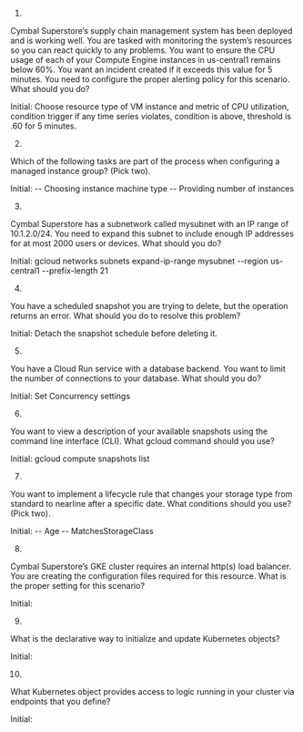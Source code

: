 1.
Cymbal Superstore’s supply chain management system has been deployed and is working well. You are tasked with monitoring the system’s resources so you can react quickly to any problems. You want to ensure the CPU usage of each of your Compute Engine instances in us-central1 remains below 60%. You want an incident created if it exceeds this value for 5 minutes. You need to configure the proper alerting policy for this scenario. What should you do?

Initial:
Choose resource type of VM instance and metric of CPU utilization, condition trigger if any time series violates, condition is above, threshold is .60 for 5 minutes.


2.
Which of the following tasks are part of the process when configuring a managed instance group? (Pick two).

Initial:
-- Choosing instance machine type
-- Providing number of instances


3.
Cymbal Superstore has a subnetwork called mysubnet with an IP range of 10.1.2.0/24. You need to expand this subnet to include enough IP addresses for at most 2000 users or devices. What should you do?


Initial:
gcloud networks subnets expand-ip-range mysubnet --region us-central1 --prefix-length 21


4.
You have a scheduled snapshot you are trying to delete, but the operation returns an error. What should you do to resolve this problem?

Initial:
Detach the snapshot schedule before deleting it.



5.
You have a Cloud Run service with a database backend. You want to limit the number of connections to your database. What should you do?

Initial:
Set Concurrency settings



6. 
You want to view a description of your available snapshots using the command line interface (CLI). What gcloud command should you use?

Initial:
gcloud compute snapshots list



7.
You want to implement a lifecycle rule that changes your storage type from standard to nearline after a specific date. What conditions should you use? (Pick two).


Initial:
-- Age
-- MatchesStorageClass


8.
Cymbal Superstore’s GKE cluster requires an internal http(s) load balancer. You are creating the configuration files required for this resource. What is the proper setting for this scenario?


Initial:


9.
What is the declarative way to initialize and update Kubernetes objects?

Initial:


10.
What Kubernetes object provides access to logic running in your cluster via endpoints that you define?

Initial:
